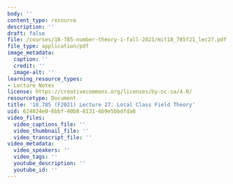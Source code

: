 ```yaml
---
body: ''
content_type: resource
description: ''
draft: false
file: /courses/18-785-number-theory-i-fall-2021/mit18_785f21_lec27.pdf
file_type: application/pdf
image_metadata:
  caption: ''
  credit: ''
  image-alt: ''
learning_resource_types:
- Lecture Notes
license: https://creativecommons.org/licenses/by-nc-sa/4.0/
resourcetype: Document
title: '18.785 (F2021) Lecture 27: Local Class Field Theory'
uid: 624824e0-6bbf-40b8-8131-6b9e5bbdfda8
video_files:
  video_captions_file: ''
  video_thumbnail_file: ''
  video_transcript_file: ''
video_metadata:
  video_speakers: ''
  video_tags: ''
  youtube_description: ''
  youtube_id: ''
---
```

